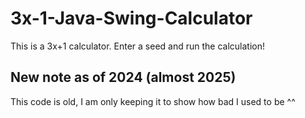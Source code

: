 # 3x-1-Java-Swing-Calculator
This is a 3x+1 calculator. Enter a seed and run the calculation!


## New note as of 2024 (almost 2025)
This code is old, I am only keeping it to show how bad I used to be ^^
